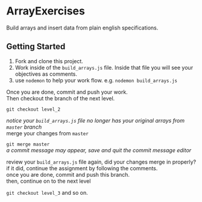 # ArrayExercises
Build arrays and insert data from plain english specifications.

## Getting Started

1. Fork and clone this project.
2. Work inside of the `build_arrays.js` file. Inside that file you will see your objectives as comments.
3. use `nodemon` to help your work flow. e.g. `nodemon build_arrays.js`

Once you are done, commit and push your work.  
Then checkout the branch of the next level.  

`git checkout level_2`

_notice your `build_arrays.js` file no longer has your original arrays from `master` branch_  
merge your changes from `master`  

`git merge master`  
_a commit message may appear, save and quit the commit message editor_  

review your `build_arrays.js` file again, did your changes merge in properly?  
if it did, continue the assignment by following the comments.  
once you are done, commit and push this branch.  
then, continue on to the next level  

`git checkout level_3` and so on.